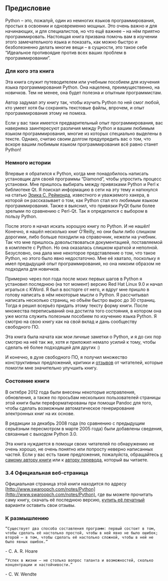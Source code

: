 ## Предисловие

Python – это, пожалуй, один из немногих языков программирования, простых в освоении и одновременно мощных. Это очень важно и для начинающих, и для специалистов, но что ещё важнее – на нём приятно программировать. Настоящая книга призвана помочь вам в изучении этого замечательного языка и показать, как можно быстро и безболезненно делать многие вещи – в сущности, это такое себе “Идеальное противоядие против всех ваших проблем в программировании”.

### Для кого эта книга

Эта книга служит путеводителем или учебным пособием для изучения языка программирования Python. Она нацелена, преимущественно, на новичков. Тем не менее, она будет полезна и опытным программистам.

Автор задумал эту книгу так, чтобы изучить Python по ней смог любой, кто умеет хотя бы сохранять текстовые файлы, впрочем, и опыт программирования этому не помеха.

Если у вас таки имеется предварительный опыт программирования, вас наверняка заинтересуют различия между Python и вашим любимым языком программирования, многие из которых специально выделены в тексте. Однако, считаю своим долгом предупредить вас о том, что вскоре вашим любимым языком программирования всё равно станет Python!

### Немного истории

Впервые я обратился к Python, когда мне понадобилось написать установщик для своей программы “Diamond”, чтобы упростить процесс установки. Мне пришлось выбирать между привязками Python и Perl к библиотеке Qt. Я поискал информацию в сети на эту тему и наткнулся на статью [Эрика С. Реймонда](http://pythonology.org/success&story=esr), известного и уважаемого хакера, в которой он рассказывает о том, как Python стал его любимым языком программирования. Также я выяснил, что привязки PyQt были более зрелыми по сравнению с Perl-Qt. Так я определился с выбором в пользу Python.

После этого я начал искать хорошую книгу по Python. И не нашёл! Конечно, я нашёл несколько книг O’Reilly, но они были либо слишком дорогими, либо больше походили на справочник, нежели на учебник. Так что мне пришлось довольствоваться документацией, поставляемой в комплекте с Python. Но она оказалась слишком краткой и неполной. Безусловно, она дала мне некоторое представление о том, что такое Python, но этого было явно недостаточно. Мне её хватало, поскольку я имел предыдущий опыт программирования, но она никоим образом не подходила для новичков.

Примерно через пол года после моих первых шагов в Python я установил последнюю (на тот момент) версию Red Hat Linux 9.0 и начал играться с KWord. Я был в восторге от него, и вдруг мне пришло в голову написать в нём некоторые мысли о Python. Я рассчитывал написать несколько страниц, но объём быстро вырос до 30 страниц. Тогда я решил всерьёз придать этому тексту форму книги. После множества переписываний она достигла того состояния, в котором она уже могла служить полезным пособием по изучению языка Python. Я смотрю на свою книгу как на свой вклад и дань сообществу свободного ПО.

Эта книга была начата как мои личные заметки о Python, и я до сих пор смотрю на неё так же, хотя и приложил немало усилий к тому, чтобы сделать её более подходящей для других :)

И конечно, в духе свободного ПО, я получил множество конструктивных предложений, критики и [отзывов](http://wombat.org.ua/AByteOfPython/index.html#who-reads-a-byte-of-python) от читателей, которые помогли мне значительно улучшить книгу.

### Состояние книги

В октябре 2012 года были внесены некоторые исправления, обновления, а также по просьбам нескольких пользователей страницы этой книги были переформатированы при помощи Pandoc для того, чтобы сделать возможным автоматическое генерирование электронных книг на их основе.

В редакции за декабрь 2008 года (по сравнению с предыдущим серьёзным пересмотром в марте 2005 года) были добавлены сведения, связанные с выходом Python 3.0.

Эта книга нуждается в помощи своих читателей по обнаружению не очень хорошо, не очень понятно или попросту неверно написанных частей. Если у вас есть такие предложения, пожалуйста, обращайтесь [к самому автору книги](http://www.swaroopch.com/contact/) или к [автору перевода](http://wombat.org.ua/AByteOfPython/translations.html#translation-ru), который вы читаете.

### 3.4 Официальная веб-страница

Официальная страница этой книги находится по адресу [http://www.swaroopch.com/notes/Python](http://www.swaroopch.com/notes/Python),
где вы можете прочитать саму книгу, скачать её последнюю версию, [купить её печатный](http://www.swaroopch.com/buybook)
варианти оставить свои отзывы.

### К размышлению

```
“Существует два способа составления программ: первый состоит в том, чтобы сделать её настолько простой, чтобы в ней явно не было ошибок; второй – в том, чтобы сделать её настолько сложной, чтобы в ней не было явных ошибок.”
```
\- C. A. R. Hoare

```
“Успех в жизни – не столько вопрос таланта и возможностей, сколько концентрации и настойчивости.”
```
\- C. W. Wendte

